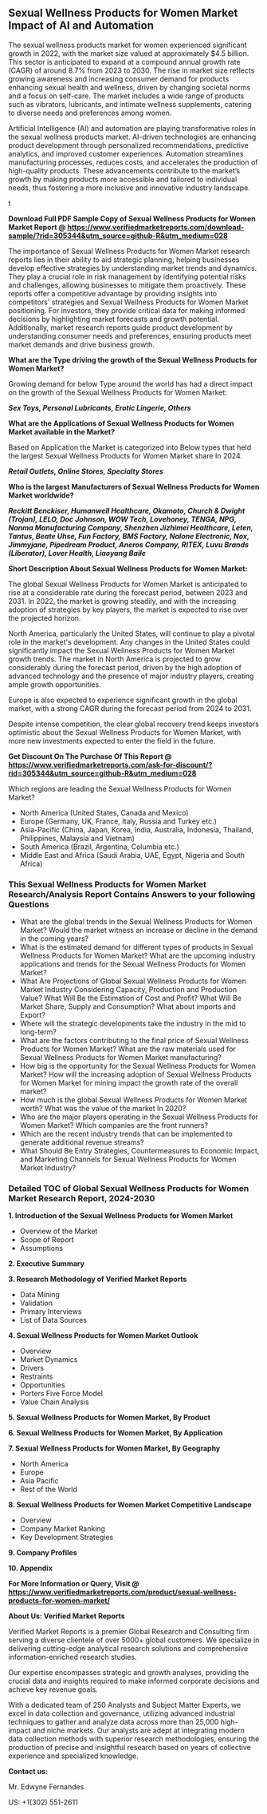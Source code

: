 <h2>Sexual Wellness Products for Women Market Impact of AI and Automation</h2><p>The sexual wellness products market for women experienced significant growth in 2022, with the market size valued at approximately $4.5 billion. This sector is anticipated to expand at a compound annual growth rate (CAGR) of around 8.7% from 2023 to 2030. The rise in market size reflects growing awareness and increasing consumer demand for products enhancing sexual health and wellness, driven by changing societal norms and a focus on self-care. The market includes a wide range of products such as vibrators, lubricants, and intimate wellness supplements, catering to diverse needs and preferences among women.</p><p>Artificial Intelligence (AI) and automation are playing transformative roles in the sexual wellness products market. AI-driven technologies are enhancing product development through personalized recommendations, predictive analytics, and improved customer experiences. Automation streamlines manufacturing processes, reduces costs, and accelerates the production of high-quality products. These advancements contribute to the market’s growth by making products more accessible and tailored to individual needs, thus fostering a more inclusive and innovative industry landscape.</p>t</p><p id="" class=""><strong>Download Full PDF Sample Copy of Sexual Wellness Products for Women Market Report @ <a href="https://www.verifiedmarketreports.com/download-sample/?rid=305344&utm_source=github-R&utm_medium=028" target="_blank">https://www.verifiedmarketreports.com/download-sample/?rid=305344&utm_source=github-R&utm_medium=028</a></strong></p><p>The importance of&nbsp;Sexual Wellness Products for Women Market research reports lies in their ability to aid strategic planning, helping businesses develop effective strategies by understanding market trends and dynamics. They play a crucial role in risk management by identifying potential risks and challenges, allowing businesses to mitigate them proactively. These reports offer a competitive advantage by providing insights into competitors' strategies and Sexual Wellness Products for Women Market positioning. For investors, they provide critical data for making informed decisions by highlighting market forecasts and growth potential. Additionally, market research reports guide product development by understanding consumer needs and preferences, ensuring products meet market demands and drive business growth.</p><p><strong>What are the&nbsp;Type driving the growth of the Sexual Wellness Products for Women Market?</strong></p><p id="" class="">Growing demand for below Type around the world has had a direct impact on the growth of the Sexual Wellness Products for Women Market:</p><em><strong>Sex Toys, Personal Lubricants, Erotic Lingerie, Others</strong></em></p><strong>What are the&nbsp;Applications&nbsp;of Sexual Wellness Products for Women Market available in the Market?</strong></p><p id="" class="">Based on Application the Market is categorized into Below types that held the largest Sexual Wellness Products for Women Market share In 2024.</p><em><strong>Retail Outlets, Online Stores, Specialty Stores</strong></em></p><strong>Who is the largest Manufacturers of Sexual Wellness Products for Women Market worldwide?</strong></p><p><em><strong>Reckitt Benckiser, Humanwell Healthcare, Okamoto, Church & Dwight (Trojan), LELO, Doc Johnson, WOW Tech, Lovehoney, TENGA, NPG, Nanma Manufacturing Company, Shenzhen Jizhimei Healthcare, Leten, Tantus, Beate Uhse, Fun Factory, BMS Factory, Nalone Electronic, Nox, Jimmyjane, Pipedream Product, Aneros Company, RITEX, Luvu Brands (Liberator), Lover Health, Liaoyang Baile</strong></em></p><p id="" class=""><strong>Short Description About Sexual Wellness Products for Women Market:</strong></p><p>The global Sexual Wellness Products for Women Market is anticipated to rise at a considerable rate during the forecast period, between 2023 and 2031. In 2022, the market is growing steadily, and with the increasing adoption of strategies by key players, the market is expected to rise over the projected horizon.</p><p>North America, particularly the United States, will continue to play a pivotal role in the market's development. Any changes in the United States could significantly impact the Sexual Wellness Products for Women Market growth trends. The market in North America is projected to grow considerably during the forecast period, driven by the high adoption of advanced technology and the presence of major industry players, creating ample growth opportunities.</p><p>Europe is also expected to experience significant growth in the global market, with a strong CAGR during the forecast period from 2024 to 2031.</p><p>Despite intense competition, the clear global recovery trend keeps investors optimistic about the Sexual Wellness Products for Women Market, with more new investments expected to enter the field in the future.</p><p id="" class=""><strong>Get Discount On The Purchase Of This Report @ <a href="https://www.verifiedmarketreports.com/ask-for-discount/?rid=305344&utm_source=github-R&utm_medium=028" target="_blank">https://www.verifiedmarketreports.com/ask-for-discount/?rid=305344&utm_source=github-R&utm_medium=028</a></strong></p>Which regions are leading the Sexual Wellness Products for Women Market?</p><ul><li>North America (United States, Canada and Mexico)</li><li>Europe (Germany, UK, France, Italy, Russia and Turkey etc.)</li><li>Asia-Pacific (China, Japan, Korea, India, Australia, Indonesia, Thailand, Philippines, Malaysia and Vietnam)</li><li>South America (Brazil, Argentina, Columbia etc.)</li><li>Middle East and Africa (Saudi Arabia, UAE, Egypt, Nigeria and South Africa)</li></ul><h3 id="" class="">This Sexual Wellness Products for Women Market Research/Analysis Report Contains Answers to your following Questions</h3><ul><li>What are the global trends in the Sexual Wellness Products for Women Market? Would the market witness an increase or decline in the demand in the coming years?</li><li>What is the estimated demand for different types of products in Sexual Wellness Products for Women Market? What are the upcoming industry applications and trends for the Sexual Wellness Products for Women Market?</li><li>What Are Projections of Global Sexual Wellness Products for Women Market Industry Considering Capacity, Production and Production Value? What Will Be the Estimation of Cost and Profit? What Will Be Market Share, Supply and Consumption? What about imports and Export?</li><li>Where will the strategic developments take the industry in the mid to long-term?</li><li>What are the factors contributing to the final price of Sexual Wellness Products for Women Market? What are the raw materials used for Sexual Wellness Products for Women Market manufacturing?</li><li>How big is the opportunity for the Sexual Wellness Products for Women Market? How will the increasing adoption of Sexual Wellness Products for Women Market for mining impact the growth rate of the overall market?</li><li>How much is the global Sexual Wellness Products for Women Market worth? What was the value of the market In 2020?</li><li>Who are the major players operating in the Sexual Wellness Products for Women Market? Which companies are the front runners?</li><li>Which are the recent industry trends that can be implemented to generate additional revenue streams?</li><li>What Should Be Entry Strategies, Countermeasures to Economic Impact, and Marketing Channels for Sexual Wellness Products for Women Market Industry?</li></ul><h3 id="" class="">Detailed TOC of Global Sexual Wellness Products for Women Market Research Report, 2024-2030</h3><p id="" class=""><strong>1. Introduction of the Sexual Wellness Products for Women Market</strong></p><ul><li>Overview of the Market</li><li>Scope of Report</li><li>Assumptions</li></ul><p id="" class=""><strong>2. Executive Summary</strong></p><p id="" class=""><strong>3. Research Methodology of Verified Market Reports</strong></p><ul><li>Data Mining</li><li>Validation</li><li>Primary Interviews</li><li>List of Data Sources</li></ul><p id="" class=""><strong>4. Sexual Wellness Products for Women Market Outlook</strong></p><ul><li>Overview</li><li>Market Dynamics</li><li>Drivers</li><li>Restraints</li><li>Opportunities</li><li>Porters Five Force Model</li><li>Value Chain Analysis</li></ul><p id="" class=""><strong>5. Sexual Wellness Products for Women Market, By Product</strong></p><p id="" class=""><strong>6. Sexual Wellness Products for Women Market, By Application</strong></p><p id="" class=""><strong>7. Sexual Wellness Products for Women Market, By Geography</strong></p><ul><li>North America</li><li>Europe</li><li>Asia Pacific</li><li>Rest of the World</li></ul><p id="" class=""><strong>8. Sexual Wellness Products for Women Market Competitive Landscape</strong></p><ul><li>Overview</li><li>Company Market Ranking</li><li>Key Development Strategies</li></ul><p id="" class=""><strong>9. Company Profiles</strong></p><p id="" class=""><strong>10. Appendix</strong></p><p id="" class=""><strong>For More Information or Query, Visit @ <a href="https://www.verifiedmarketreports.com/product/sexual-wellness-products-for-women-market/" target="_blank">https://www.verifiedmarketreports.com/product/sexual-wellness-products-for-women-market/</a></strong></p><p id="" class=""><strong>About Us: Verified Market Reports</strong></p><p id="" class="">Verified Market Reports is a premier Global Research and Consulting firm serving a diverse clientele of over 5000+ global customers. We specialize in delivering cutting-edge analytical research solutions and comprehensive information-enriched research studies.</p><p id="" class="">Our expertise encompasses strategic and growth analyses, providing the crucial data and insights required to make informed corporate decisions and achieve key revenue goals.</p><p id="" class="">With a dedicated team of 250 Analysts and Subject Matter Experts, we excel in data collection and governance, utilizing advanced industrial techniques to gather and analyze data across more than 25,000 high-impact and niche markets. Our analysts are adept at integrating modern data collection methods with superior research methodologies, ensuring the production of precise and insightful research based on years of collective experience and specialized knowledge.</p><p id="" class=""><strong>Contact us:</strong></p><p id="" class="">Mr. Edwyne Fernandes</p><p id="" class="">US: +1(302) 551-2611</p>